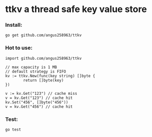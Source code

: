 # ttkv a thread safe key value store

### Install:
```go get github.com/angus258963/ttkv```

### Hot to use: 
```
import github.com/angus258963/ttkv

// max capacity is 1 MB
// default strategy is FIFO
kv := ttkv.New(func(key string) []byte {
		return []byte(key)
})
  
v := kv.Get("123") // cache miss
v = kv.Get("123") // cache hit
kv.Set("456", []byte("456"))
v = kv.Get("456") // cache hit
```

### Test: 
```go test```
